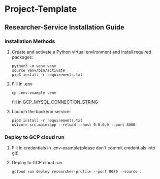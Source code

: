 # Project-Template
## Researcher-Service Installation Guide

### Installation Methods


1. Create and activate a Python virtual environment and install required packages:
   ```
   python3 -m venv venv
   source venv/bin/activate
   pip3 install -r requirements.txt
   ```

2. Fill in .env
    ```
    cp .env-example .env
   ```
   fill in GCP_MYSQL_CONNECTION_STRING

2. Launch the backend service:
   ```
   pip3 install -r requirements.txt
   uvicorn src.main:app --reload --host 0.0.0.0 --port 8000
   ```

### Deploy to GCP cloud run

1. Fill in credentials in .env-example(please don't commit credentials into git)

2. Deploy to GCP cloud run
   ```
   gcloud run deploy researcher-profile --port 8080 --source .
   ```